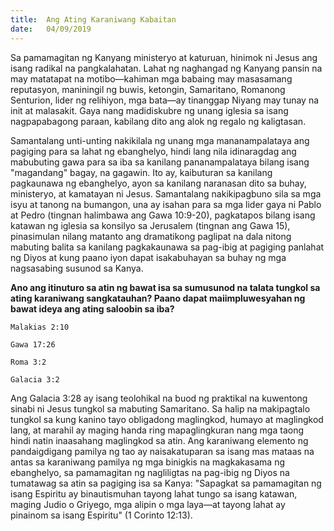 ```yaml
---
title:  Ang Ating Karaniwang Kabaitan
date:   04/09/2019
---
```


Sa pamamagitan ng Kanyang ministeryo at katuruan, hinimok ni Jesus ang isang radikal na pangkalahatan. Lahat ng naghangad ng Kanyang pansin na may matatapat na motibo—kahiman mga babaing may masasamang reputasyon, maniningil ng buwis, ketongin, Samaritano, Romanong Senturion, lider ng relihiyon, mga bata—ay tinanggap Niyang may tunay na init at malasakit. Gaya nang madidiskubre ng unang iglesia sa isang nagpapabagong paraan, kabilang dito ang alok ng regalo ng kaligtasan.

Samantalang unti-unting nakikilala ng unang mga mananampalataya ang pagiging para sa lahat ng ebanghelyo, hindi lang nila idinaragdag ang mabubuting gawa para sa iba sa kanilang pananampalataya bilang isang "magandang" bagay, na gagawin. Ito ay, kaibuturan sa kanilang pagkaunawa ng ebanghelyo, ayon sa kanilang naranasan dito sa buhay, ministeryo, at kamatayan ni Jesus. Samantalang nakikipagbuno sila sa mga isyu at tanong na bumangon, una ay isahan para sa mga lider gaya ni Pablo at Pedro (tingnan halimbawa ang Gawa 10:9-20), pagkatapos bilang isang katawan ng iglesia sa konsilyo sa Jerusalem (tingnan ang Gawa 15), pinasimulan nilang matanto ang dramatikong paglipat na dala nitong mabuting balita sa kanilang pagkakaunawa sa pag-ibig at pagiging panlahat ng Diyos at kung paano iyon dapat isakabuhayan sa buhay ng mga nagsasabing susunod sa Kanya.

**Ano ang itinuturo sa atin ng bawat isa sa sumusunod na talata tungkol sa ating  karaniwang sangkatauhan? Paano dapat maiimpluwesyahan ng bawat ideya ang ating saloobin sa iba?** 

`Malakias 2:10`	

`Gawa 17:26`

`Roma 3:2`

`Galacia 3:2`

Ang Galacia 3:28 ay isang teolohikal na buod ng praktikal na kuwentong sinabi ni Jesus tungkol sa mabuting Samaritano. Sa halip na makipagtalo tungkol sa kung kanino tayo obligadong maglingkod, humayo at maglingkod lang, at marahil ay maging handa ring mapaglingkuran nang mga taong hindi natin inaasahang maglingkod sa atin. Ang karaniwang elemento ng pandaigdigang pamilya ng tao ay naisakatuparan sa isang mas mataas na antas sa karaniwang pamilya ng mga binigkis na magkakasama ng ebanghelyo, sa pamamagitan ng nagliligtas na pag-ibig ng Diyos na tumatawag sa atin sa pagiging isa sa Kanya: "Sapagkat sa pamamagitan ng isang Espiritu ay binautismuhan tayong lahat tungo sa isang katawan, maging Judio o Griyego, mga alipin o mga laya—at tayong lahat ay pinainom sa isang Espiritu" (1 Corinto 12:13).